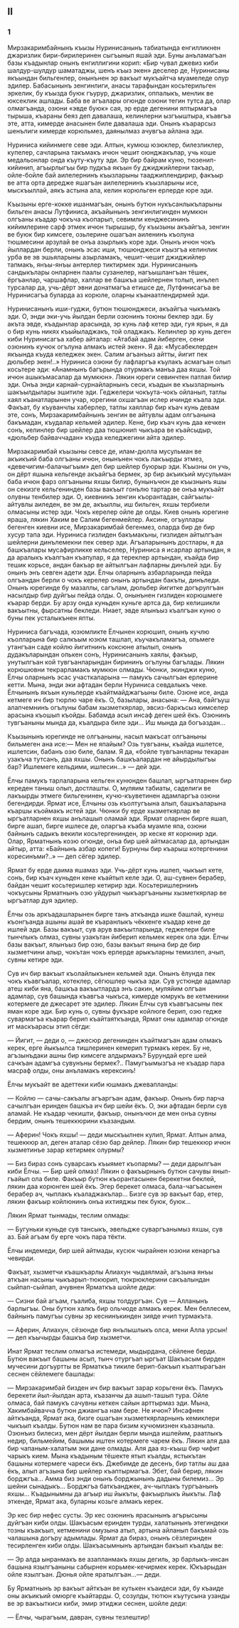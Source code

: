 ## II

### 1

Мирзакаримбайнынъ къызы Нуринисанынъ табиатында енгилликнен джаризлик бири-бирилеринен сыгъынып яшай эди.
Буны анъламагъан базы къадынлар онынъ енгиллигини корип: «Бир чувал джевиз киби шалдур-шулдур шаматаджы, шенъ къыз экен» деселер де, Нуринисаны якъындан бильгенлер, онынънен эр вакъыт мукъайтча муамеледе олур эдилер.
Бабасынынъ зенгинлиги, анасы тарафындан косьтерильген эркелик, бу къызда буюк гъурур, джаризлик, оппалыкъ, менлик ве юксеклик ашлады.
Баба ве агъалары огюнде озюни тегин тутса да, олар олмагъанда, озюни «эвде буюк» сая, эр ерде дегенини яптырмагъа тырыша, къараны беяз деп давалаша, келинлерни ызгъыштыра, къавгъа эте, атта, кимерде анасынен биле давалаша эди.
Онынъ къарарсыз шенълиги кимерде корюльмез, даянылмаз ачувгъа айлана эди.

Нуриниса кийинмеге севе эди.
Алтын, кумюш юзюклер, билезликлер, купелер, сачларына такъмакъ ичюн чешит оюнджакълар, учь коше медальонлар онда къуту-къуту эди.
Эр бир байрам куню, тюзенип-кийинип, агъырлыгъы бир пудкъа якъын бу джиджийлерни такъар, ойле-бойле бай аилелернинъ къызларыны тааджиплендирир, факъыр ве атта орта дередже яшагъан аилелернинъ къызларыны исе, мыскъыллай, аякъ астына ала, келин корюльген ерлерде юре эди.

Къызыны ерге-кокке ишанмагъан, онынъ бутюн нукъсанлыкъларыны бильген анасы Лутфиниса, акъайынынъ зенгинлигинден мумкюн олгъаны къадар чокъча къопарып, севимли кенджесининъ кийимлерине сарф этмек ичюн тырышыр, бу къызыны акъайгъа, зенгин ве буюк бир кимсеге, озьлерине ошагъан аиленинъ къолуна тюшмесини арзулай ве онъа азырлыкъ коре эди.
Онынъ ичюн чокъ йыллардан берли, онынъ эсас иши, тюшюнджеси къызгъа келинлик урба ве эв эшьяларыны азырламакъ, чешит-чешит джиджийлер тапмакъ, янъы-янъы антерлер тиктирмек эди.
Нуринисанынъ сандыкълары онларнен паалы сузанелер, нагъышлангъан тёшек, ёргъанлар, чаршафлар, халлар ве башкъа шейлернен толып, инълеп турсалар да, учь-дёрт эвни донатмагъа етишсе де, Лутфинисагъа ве Нуринисагъа буларда аз корюле, оларны къанаатлендирмей эди.

Нуринисанынъ иши-гуджи, бутюн тюшюнджеси, акъайгъа чыкъмакъ эди.
О, энди эки-учь йылдан берли озюнинъ тоюны беклер эди.
Бу акъта эвде, къадынлар арасында, эр кунь лаф кетер эди, гуя ярын, я да о бир кунь никях къыйыладжакъ, той оладжакъ.
Келинлер эр кунь деген киби Нуринисагъа хабер айталар:
«Атабай адам йиберген, сени озюнинъ кучюк огълуна алмакъ истей экен».
Я да:
«Мусабеклерден якъында къуда келеджек экен.
Салим агъанъыз айтты, йигит пек дюльбер экен!..» Нуриниса озюни бу лафларгъа къулакъ асмагъан олып косьтере эди:
«Анамнынъ багърында отурмакъ манъа даа яхшы.
Той ичюн ашыкъмасалар да мумкюн».
Лякин юреги севинчтен патлая билир эди.
Онъа энди карнай-сурнайларнынъ сеси, къадын ве къызларнынъ шакъылдылары эшитиле эди.
Геджелери чокъута-чокъ ойланып, татлы хаял къанатларынен учар, юрегини охшагъан ислер ичинде къала эди.
Факъат, бу къуванчлы хаберлер, татлы хаяллар бир къач кунь девам эте, сонъ, Мирзакаримбайнынъ зенгин ве айтувлы адам олгъанына бакъмадан, къудалар кельмей эдилер.
Кене, бир къач кунь даа кечкен сонъ, келинлер бир шейлер даа тюшюнип чыкъара ве къайсыдыр, «дюльбер байваччадан» къуда келеджегини айта эдилер.

Мирзакаримбай къызыны севсе де, илам-дюлла мусульман ве акъикъий баба олгъаны ичюн, онынънен чокъ лакъырды этмез, «девечигим-балачыгъым» деп бир шейлер буюрыр эди.
Къызны он учь, он дёрт яшына кельгенде акъайгъа бермек, эр бир акъикъий мусульман баба ичюн фарз олгъаныны яхшы билир, бунынъчюн де къызнынъ яшы он секизге кельгенинден базы вакъыт гонълю тартар ве онъа мукъайт олувны тенбилер эди.
О, киевнинъ зенгин къорантадан, сайгъылы-айтувлы аиледен, ве эм де, акъыллы, иш бильген, яхшы тербиели олмасыны истер эди.
Чокъ керелер ойле де олды.
Киев онынъ юрегине яраша, лякин Хаким ве Салим бегенмейлер.
Аксине, огъуллары бегенген киевни исе, Мирзакаримбай бегенмез, оларда бир де бир хусур тапа эди.
Нуриниса гизлиден бакъмакъны, гизлиден айтылгъан шейлерни динълемекни пек север эди.
Агъаларынынъ достлары, я да башкъалары мусафирликке кельселер, Нуриниса я исарлар артындан, я да аралыкъ къалгъан къапулар, я да тереклер артындан, къайда бир тешик корьсе, андан бакъар ве айтылгъан лафларны динълей эди.
Бу онынъ энъ севген адети эди.
Ёлчы оларнынъ азбарларында пейда олгъандан берли о чокъ керелер онынъ артындан бакъты, динъледи.
Онынъ юрегинде бу мазаллы, сагълам, дюльбер йигитке догърулгъан насылдыр бир дуйгъы пейда олды.
О, онынънен гизлиден корюшмеге къарар берди.
Бу арзу онда куньден куньге артса да, бир келишикли вакъытны, фырсатны бекледи.
Ниает, эвде ялынъыз къалгъан куню о буны пек усталыкънен япты.

Нуриниса багъчада, юзюмликте Ёлчынен корюшип, онынъ кучлю къолларына бир салкъым юзюм ташлап, къучакъламагъа, опьмеге утангъан саде койлю йигитнинъ коксюне атылып, онынъ дудакъларындан опькен сонъ, Нуринисанынъ хаялы, факъыр, унутылгъан кой тувгъанларындан бирининъ огълуны багълады.
Лякин корюшювни текрарламакъ мумкюн олмады.
Чюнки, экинджи куню, Ёлчы оларнынъ эсас участкаларына — памукъ сачылгъан ерлерине кетти.
Мына, энди эки афтадан берли Нуриниса севдалыкъ чеке.
Ёлчынынъ якъын куньлерде къайтмайджагъыны биле.
Озюне исе, анда кетмеге ич бир тюрлю чаре ёкъ.
О, базылары, анасына:
— Ана, байгъуш алапчемнинъ огълуны бабам хызметкярлар, эвсиз-баркъсыз кимселер арасына къошып къойды.
Бабамда асыл инсаф деген шей ёкъ.
Озюнинъ тувгъаныны мында да, къалдыра биле эди...
Иш мында да богъаздан...

Къызынынъ юрегинде не олгъаныны, насыл макъсат олгъаныны бильмеген ана исе:— Мен не япайым?
Озь тувгъаны, къайда ишлетсе, ишлетсин, бабанъ озю биле, балам.
Я да, «бойле тувгъанларны текаран узакъча тутсанъ, даа яхшы.
Онынъ башкъалардан не айырдылыгъы бар?
Ишлемеге кельдими, ишлесин...» — дей эди.

Ёлчы памукъ тарлаларына кельген кунюнден башлап, ыргъатларнен бир кереден таныш олып, достлашты.
О, муляим табиаты, саделиги ве лакъырды этмеге бильгенинен, кучю-къуветинен адамларгъа озюни бегендирди.
Ярмат исе, Ёлчыны озь къолтугъына алып, башкъаларына къаршы къоймакъ истей эди.
Чюнки бу ерде хызметкярлар ве ыргъатларнен яхшы анълашып оламай эди.
Ярмат оларнен бирге яшап, бирге ашап, бирге ишлесе де, оларгъа къаба муамле япа, озюни байнынъ садыкъ векили косьтергенинден, эр кеске ят корюнир эди.
Олар, Ярматнынъ козю огюнде, онъа бир шей айтмасалар да, артындан айтыр, атта:
«Байнынъ азбар копеги!
Бурнуны бир къарыш котергенини коресинъми?..» — деп сёгер эдилер.

Ярмат бу ерде даима яшамаз эди.
Учь-дёрт кунь ишлеп, чыкъып кете, сонъ, бир къач куньден кене къайтып келе эди.
О, аш-сувнен берабер, байдан чешит косьтеришлер кетирир эди.
Косьтеришлернинъ чокъусыны Ярматнынъ озю уйдурып чыкъаргъаныны хызметкярлар ве ыргъатлар дуя эдилер.

Ёлчы озь аркъадашларынен бирге танъ аткъанда ишке башлай, кунеш къонгъанда ашыны ашай ве къаранлыкъ чёккенге къадар кене де ишлей эди.
Базы вакъыт, сув арув вакъытларында, геджелери биле тынчлыкъ олмаз, сувны узакътан йиберип кельмек керек ола эди.
Ёлчы базы вакъыт, ялынъыз бир озю, базы вакъыт янына бир де бир хызметчини алыр, чокътан чокъ ерлерде арыкъларны темизлеп, ачып, сувны кетире эди.

Сув ич бир вакъыт къолайлыкънен кельмей эди.
Онынъ ёлунда пек чокъ къавгъалар, котеклер, сёгюшлер чыкъа эди.
Сув устюнде адамлар атеш киби яна, башкъа вакъытларда энъ сакин, муляйим олгъан адамлар, сув башында къавгъа чыкъса, кимерде юмрукъ ве кетменини котермеге де джесарет эте эдилер.
Лякин Ёлчы сув къавгъасыны пек яман коре эди.
Бир кунь о, сувны фукъаре койлюге берип, озю гедже сувармагъа къарар берип къайтаяткъанда, Ярмат оны адамлар огюнде ит маскъарасы этип сёгди:

— Йигит, — деди о, — джесюр дегенинден къайтмагъан адам олмакъ керек, ерге йыкъылса тишлеринен кемерип турмакъ керек.
Бу не, агъзынъдаки ашны бир кимсеге алдырмакъ?
Бурундай ерге шей сачкъан адамгъа сувунъны бермек?..
Памугъымызгъа не къадар пара масраф олды, оны анъламакъ керексинъ!

Ёлчы мукъайт ве адеттеки киби юшмакъ джевапланды:

— Койлю — сачы-сакъалы агъаргъан адам, факъыр.
Онынъ бир парча сачылгъан еринден башкъа ич бир шейи ёкъ.
О, эки афтадан берли сув аламай.
Не къадар чекишти, факъыр, онынъчюн де мен онъа сувны бердим, онынъ тешеккюрини къазандым.

— Аферин!
Чокъ яхшы! — деди мыскъылнен кулип, Ярмат.
Алтын алма, тешеккюр ал, деген аталар сёзю бар дейлер.
Лякин бир тешеккюр ичюн хызметинъе зарар кетирмек олурмы?

— Биз бираз сонъ суварсакъ къыямет къопармы? — деди дарылгъан киби Ёлчы.
— Бир шей олмаз!
Лякин о факъырнынъ бутюн сачувы янып-гъайып ола биле.
Факъыр бутюн къорантасынен берекетни беклей, лякин даа корюнген шей ёкъ.
Эгер берекет олмаса, бала-чагъасынен берабер ач, чыплакъ къаладжакълар...
Бизге сув эр вакъыт бар, етер, лякин факъыр койлюнинъ онъа ихтияджы пек буюк, буюк...

Лякин Ярмат тынмады, теслим олмады:

— Бугуньки куньде сув тансыкъ, эвельдже суваргъанымыз яхшы, сув аз.
Бай агъам бу ерге чокъ пара тёкти.

Ёлчы индемеди, бир шей айтмады, кусюк чырайнен юзюни кенаргъа чевирди.

Факъат, хызметчи къашкъарлы Алиахун чыдаялмай, агъзына янъы аткъан насыны чыкъарып-тюкюрип, тюкрюклерини сакъалындан сыйпап-сыйпап, ачувнен Ярматкъа шойле деди:

— Сизни бай агъам, гъалиба, яхшы толдургъан.
Сув — Алланынъ барлыгъы.
Оны бутюн халкъ бир ольчюде алмакъ керек.
Мен беллесем, байнынъ памугъы сувны эр кеснинъкинден зияде ичип турмакъта.

— Аферин, Алиахун, сёзюнде бир янълышлыкъ олса, мени Алла урсын! — деп къычырды башкъа бир хызметчи.

Инат Ярмат теслим олмагъа истемеди, мыдырдана, сёйлене берди.
Бутюн вакъыт башыны асып, тынч отургъап ыргъат Шакъасым бирден мучесини догъуртты ве Ярматкъа тикиле берип-бакъып къалтырагъан сеснен сёйлемеге башлады:

— Мирзакаримбай бизден ич бир вакъыт зарар корьгени ёкъ.
Памукъ берекети йыл-йылдан арта, къазанчы да ашып-ташып тура.
Ойле олмаса, бай памукъ сачувны кеткен сайын арттырмаз эди.
Мына, Хакимбайвачча бутюн джиангъа нам бере.
Не ичюн?
Инсафнен айткъанда, Ярмат ака, бизге ошагъан хызметкярларнынъ кемиклери чыкъып къалды.
Бутюн нам ве пара бизим кучюмизнен къазаныла.
Озюнъиз билесиз, мен дёрт йылдан берли мында ишлейим, раатлыкъ недир, бильмейим, башымы иштен котермеге чарем ёкъ.
Лякин аля даа бир чапаным-халатым эки дане олмады.
Аля даа яз-къыш бир чифит чарыкъ кием.
Мына къадыным тёшекте ятып къалды, ястыкътан башыны котермеге чареси ёкъ.
Джебимде де десенъ, бир татлы аш даа ёкъ, алып агъзына бир шейлер къаптырмагъа.
Эбет, бай берир, лякин борджгъа...
Амма биз энди онынъ борджынынъ дадыны билемиз...
Эр шейни сынадыкъ...
Борджгъа баткъанджек, ач-чыплакъ тургъанынъ яхшы...
Къадынымны да агъыр иш йыкъты, факъырлыкъ йыкъты.
Лаф эткенде, Ярмат ака, буларны козьге алмакъ керек.

Эр кес бир нефес сусты.
Эр кес озюнинъ ярасынынъ агърысыны дуйгъан киби олды.
Шакъасым еринден турды, халатынынъ этегиндеки тозны къакъып, кетменини омузына атып, артына айланып бакъмай озь чалашына догъру адымлады.
Ярмат да бираз, онынъ сёзлеринден тесирленген киби олды.
Шакъасымнынъ артындан бакъып къалды ве:

— Эр алда ынранмакъ ве азапланмакъ яхшы дегиль, эр барлыкъ-инсан башына язылгъаныны сабырнен корьмек-кечирмек керек.
Юкъарыдан ойле язылгъан.
Дюнья ойле яратылгъан...— деди.

Бу Ярматнынъ эр вакъыт айткъан ве кутькен къаидеси эди, бу къаиде оны акъикъий омюрге къайтарды.
О, созулды, тютюн къутусына узанды ве эр вакъыткиси киби, эмир этиджи сеснен, шойле деди:

— Ёлчы, чырагъым, давран, сувны тезлештир!
